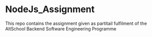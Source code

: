 # NodeJs_Assignment
This repo contains the assignment given as partitail fulfilment of the AltSchool Backend Software Engineering Programme
